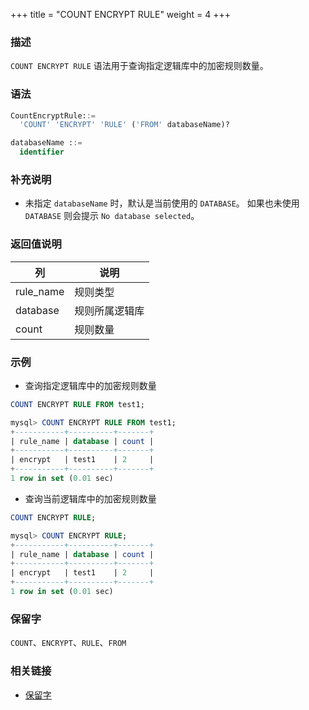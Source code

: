 +++
title = "COUNT ENCRYPT RULE"
weight = 4
+++

### 描述

`COUNT ENCRYPT RULE` 语法用于查询指定逻辑库中的加密规则数量。

### 语法

```sql
CountEncryptRule::=
  'COUNT' 'ENCRYPT' 'RULE' ('FROM' databaseName)?

databaseName ::=
  identifier
```

### 补充说明

- 未指定 `databaseName` 时，默认是当前使用的 `DATABASE`。 如果也未使用 `DATABASE` 则会提示 `No database selected`。

### 返回值说明

| 列        | 说明            |
| --------- | ---------------|
| rule_name | 规则类型        |
| database  | 规则所属逻辑库   |
| count     | 规则数量        |


### 示例

- 查询指定逻辑库中的加密规则数量

```sql
COUNT ENCRYPT RULE FROM test1;
```

```sql
mysql> COUNT ENCRYPT RULE FROM test1;
+-----------+----------+-------+
| rule_name | database | count |
+-----------+----------+-------+
| encrypt   | test1    | 2     |
+-----------+----------+-------+
1 row in set (0.01 sec)
```

- 查询当前逻辑库中的加密规则数量

```sql
COUNT ENCRYPT RULE;
```

```sql
mysql> COUNT ENCRYPT RULE;
+-----------+----------+-------+
| rule_name | database | count |
+-----------+----------+-------+
| encrypt   | test1    | 2     |
+-----------+----------+-------+
1 row in set (0.01 sec)
```

### 保留字

`COUNT`、`ENCRYPT`、`RULE`、`FROM`

### 相关链接

- [保留字](/cn/reference/distsql/syntax/reserved-word/)

